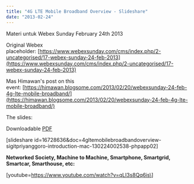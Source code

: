 ```yaml
---
title: "4G LTE Mobile Broadband Overview - Slideshare"
date: "2013-02-24"
---
```


Materi untuk Webex Sunday February 24th 2013

Original Webex placeholder: [https://www.webexsunday.com/cms/index.php/2-uncategorised/17-webex-sunday-24-feb-2013](https://www.webexsunday.com/cms/index.php/2-uncategorised/17-webex-sunday-24-feb-2013)

Mas Himawan's post on this event: [https://himawan.blogsome.com/2013/02/20/webexsunday-24-feb-4g-lte-mobile-broadband/](https://himawan.blogsome.com/2013/02/20/webexsunday-24-feb-4g-lte-mobile-broadband/)

The slides:

Downloadable [PDF](httpss://dl.dropbox.com/u/35930182/4G%20LTE%20Mobile%20Broadband%20Overview%20-%20Sigit%20Priyanggoro%20-%20Introduction%20-%20MAC.pdf)

\[slideshare id=16728636&doc=4gltemobilebroadbandoverview-sigitpriyanggoro-introduction-mac-130224002538-phpapp02\]

**Networked Society, Machine to Machine, Smartphone, Smartgrid, Smartcar, Smarthouse, etc:**

\[youtube=https://www.youtube.com/watch?v=qLI3s8Qq6is\]
